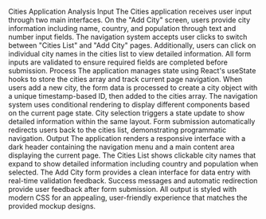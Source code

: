 Cities Application Analysis
Input
The Cities application receives user input through two main interfaces. On the "Add City" screen, users provide city information including name, country, and population through text and number input fields. The navigation system accepts user clicks to switch between "Cities List" and "Add City" pages. Additionally, users can click on individual city names in the cities list to view detailed information. All form inputs are validated to ensure required fields are completed before submission.
Process
The application manages state using React's useState hooks to store the cities array and track current page navigation. When users add a new city, the form data is processed to create a city object with a unique timestamp-based ID, then added to the cities array. The navigation system uses conditional rendering to display different components based on the current page state. City selection triggers a state update to show detailed information within the same layout. Form submission automatically redirects users back to the cities list, demonstrating programmatic navigation.
Output
The application renders a responsive interface with a dark header containing the navigation menu and a main content area displaying the current page. The Cities List shows clickable city names that expand to show detailed information including country and population when selected. The Add City form provides a clean interface for data entry with real-time validation feedback. Success messages and automatic redirection provide user feedback after form submission. All output is styled with modern CSS for an appealing, user-friendly experience that matches the provided mockup designs.